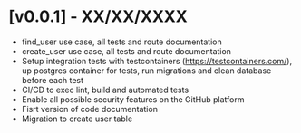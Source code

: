 # [v0.0.1] - XX/XX/XXXX

- find_user use case, all tests and route documentation
- create_user use case, all tests and route documentation
- Setup integration tests with testcontainers (https://testcontainers.com/), up postgres container for tests, run migrations and clean database before each test
- CI/CD to exec lint, build and automated tests
- Enable all possible security features on the GitHub platform
- Fisrt version of code documentation
- Migration to create user table
